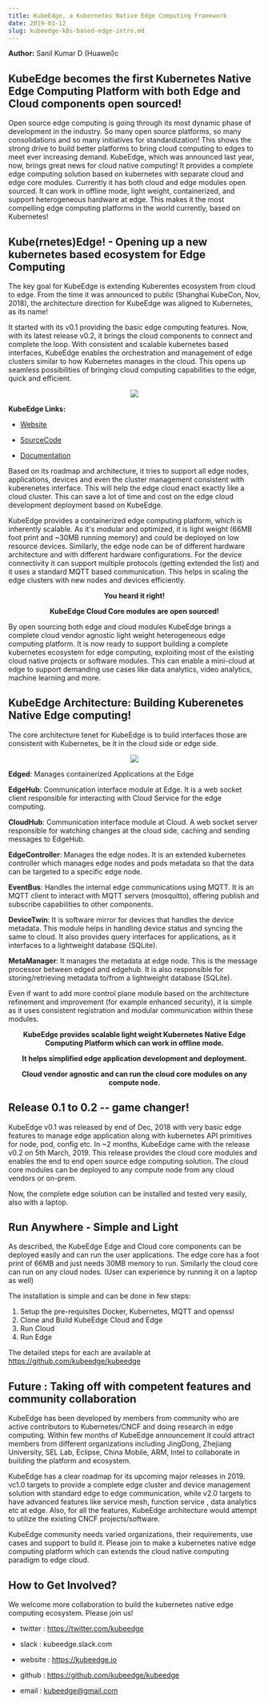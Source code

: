 ```yaml
---
title: KubeEdge, a Kubernetes Native Edge Computing Framework
date: 2019-03-12
slug: kubeedge-k8s-based-edge-intro.md
---
```


**Author:** Sanil Kumar D (Huawei)c

## KubeEdge becomes the first Kubernetes Native Edge Computing Platform with both Edge and Cloud components open sourced!

Open source edge computing is going through its most dynamic phase of development in the industry. So many open source platforms, so many consolidations and so many initiatives for standardization! This shows the strong drive to build better platforms to bring cloud computing to edges to meet ever increasing demand. KubeEdge, which was announced last year, now, brings great news for cloud native computing! It provides a complete edge computing solution based on kubernetes with separate cloud and edge core modules. Currently it has both cloud and edge modules open sourced. It can work in offline mode, light weight, containerized, and support heterogeneous hardware at edge. This makes it the most compelling edge computing platforms in the world currently, based on Kubernetes!


## Kube(rnetes)Edge! - Opening up a new kubernetes based ecosystem for Edge Computing

The key goal for KubeEdge is extending Kuberentes ecosystem from cloud to edge. From the time it was announced to public (Shanghai KubeCon, Nov, 2018), the architecture direction for KubeEdge was aligned to Kubernetes, as its name!

It started with its v0.1 providing the basic edge computing features. Now, with its latest release v0.2, it brings the cloud components to connect and complete the loop. With consistent and scalable kubernetes based interfaces, KubeEdge enables the orchestration and management of edge clusters similar to how Kubernetes manages in the cloud. This opens up seamless possibilities of bringing cloud computing capabilities to the edge, quick and efficient.

<p align="center">
<img src="../../../../static/images/blog/2019-03-12-kubeedge-k8s-based-edge-intro/kubeedge-logo.png">
</p>

**KubeEdge Links:**

  - [Website](https://kubeedge.io)

  - [SourceCode](https://github.com/kubeedge/kubeedge)

  - [Documentation](https://docs.kubeedge.io)


Based on its roadmap and architecture, it tries to support all edge nodes, applications, devices and even the cluster management consistent with kuberenetes interface. This will help the edge cloud enact exactly like a cloud cluster. This can save a lot of time and cost on the edge cloud development deployment based on KubeEdge.

KubeEdge provides a containerized edge computing platform, which is inherently scalable. As it's modular and optimized, it is light weight (66MB foot print and ~30MB running memory) and could be deployed on low resource devices. Similarly, the edge node can be of different hardware architecture and with different hardware configurations. For the device connectivity it can support multiple protocols (getting extended the list) and it uses a standard MQTT based communication. This helps in scaling the edge clusters with new nodes and devices efficiently. 


**<p align="center">You heard it right!</p>**
**<p align="center">KubeEdge Cloud Core modules are open sourced!</p>**


By open sourcing both edge and cloud modules KubeEdge brings a complete cloud vendor agnostic light weight heterogeneous edge computing platform. It is now ready to support building a complete kubernetes ecosystem for edge computing, exploiting most of the existing cloud native projects or software modules. This can enable a mini-cloud at edge to support demanding use cases like data analytics, video analytics, machine learning and more.

## KubeEdge Architecture: Building Kuberenetes Native Edge computing!

The core architecture tenet for KubeEdge is to build interfaces those are consistent with Kubernetes, be it in the cloud side or edge side. 

<p align="center">
<img src="../../../../static/images/blog/2019-03-12-kubeedge-k8s-based-edge-intro/kubeedge-highlevel-arch.png">
</p>

**Edged**: Manages containerized Applications at the Edge

**EdgeHub**: Communication interface module at Edge. It is a web socket client responsible for interacting with Cloud Service for the edge computing. 

**CloudHub**: Communication interface module at Cloud. A web socket server responsible for watching changes at the cloud side, caching and sending messages to EdgeHub.

**EdgeController**: Manages the edge nodes. It is an extended kubernetes controller which manages edge nodes and pods metadata so that the data can be targeted to a specific edge node.

**EventBus**: Handles the internal edge communications using MQTT. It is an MQTT client to interact with MQTT servers (mosquitto), offering publish and subscribe capabilities to other components.

**DeviceTwin**: It is software mirror for devices that handles the device metadata. This module helps in handling device status and syncing the same to cloud. It also provides query interfaces for applications, as it interfaces to a lightweight database (SQLite).

**MetaManager**: It manages the metadata at edge node. This is the message processor between edged and edgehub. It is also responsible for storing/retrieving metadata to/from a lightweight database (SQLite).

Even if want to add more control plane module based on the architecture refinement and improvement (for example enhanced security), it is simple as it uses consistent registration and modular communication within these modules.


**<p align="center">KubeEdge provides scalable light weight Kubernetes Native Edge Computing Platform which can work in offline mode.</p>** 

**<p align="center">It helps simplified edge application development and deployment.</p>**

**<p align="center">Cloud vendor agnostic and can run the cloud core modules on any compute node.</p>**


## Release 0.1 to 0.2 -- game changer!

KubeEdge v0.1 was released by end of Dec, 2018 with very basic edge features to manage edge application along with kubernetes API primitives for node, pod, config etc. In ~2 months, KubeEdge came with the release v0.2 on 5th March, 2019. This release provides the cloud core modules and enables the end to end open source edge computing solution. The cloud core modules can be deployed to any compute node from any cloud vendors or on-prem.

Now, the complete edge solution can be installed and tested very easily, also with a laptop.

## Run Anywhere - Simple and Light

As described, the KubeEdge Edge and Cloud core components can be deployed easily and can run the user applications. The edge core has a foot print of 66MB and just needs 30MB memory to run. Similarly the cloud core can run on any cloud nodes. (User can experience by running it on a laptop as well)

The installation is simple and can be done in few steps:
  1. Setup the pre-requisites Docker, Kubernetes, MQTT and openssl
  2. Clone and Build KubeEdge Cloud and Edge
  3. Run Cloud
  4. Run Edge

The detailed steps for each are available at https://github.com/kubeedge/kubeedge

## Future : Taking off with competent features and community collaboration

KubeEdge has been developed by members from community who are active contributors to Kubernetes/CNCF and doing research in edge computing. Within few months of KubeEdge announcement it could attract members from different organizations including JingDong, Zhejiang University, SEL Lab, Eclipse, China Mobile, ARM, Intel to collaborate in building the platform and ecosystem.

KubeEdge has a clear roadmap for its upcoming major releases in 2019. vc1.0 targets to provide a complete edge cluster and device management solution with standard edge to edge communication, while v2.0 targets to have advanced features like service mesh, function service , data analytics etc at edge. Also, for all the features, KubeEdge architecture would attempt to utilize the existing CNCF projects/software.

KubeEdge community needs varied organizations, their requirements, use cases and support to build it. Please join to make a kubernetes native edge computing platform which can extends the cloud native computing paradigm to edge cloud.

## How to Get Involved?

We welcome more collaboration to build the kubernetes native edge computing ecosystem. Please join us!

- twitter    : https://twitter.com/kubeedge

- slack      : kubeedge.slack.com

- website    : https://kubeedge.io

- github     : https://github.com/kubeedge/kubeedge

- email      : kubeedge@gmail.com
